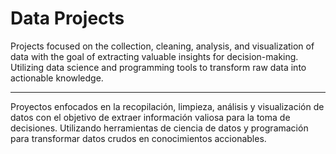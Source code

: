 # Data Projects

Projects focused on the collection, cleaning, analysis, and visualization of data with the goal of extracting valuable insights for decision-making. Utilizing data science and programming tools to transform raw data into actionable knowledge.

----------------

Proyectos enfocados en la recopilación, limpieza, análisis y visualización de datos con el objetivo de extraer información valiosa para la toma de decisiones. Utilizando herramientas de ciencia de datos y programación para transformar datos crudos en conocimientos accionables.
